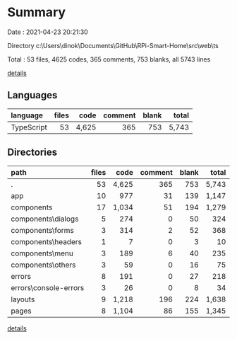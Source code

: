 # Summary

Date : 2021-04-23 20:21:30

Directory c:\Users\dinok\Documents\GitHub\RPi-Smart-Home\src\web\ts

Total : 53 files,  4625 codes, 365 comments, 753 blanks, all 5743 lines

[details](details.md)

## Languages
| language | files | code | comment | blank | total |
| :--- | ---: | ---: | ---: | ---: | ---: |
| TypeScript | 53 | 4,625 | 365 | 753 | 5,743 |

## Directories
| path | files | code | comment | blank | total |
| :--- | ---: | ---: | ---: | ---: | ---: |
| . | 53 | 4,625 | 365 | 753 | 5,743 |
| app | 10 | 977 | 31 | 139 | 1,147 |
| components | 17 | 1,034 | 51 | 194 | 1,279 |
| components\dialogs | 5 | 274 | 0 | 50 | 324 |
| components\forms | 3 | 314 | 2 | 52 | 368 |
| components\headers | 1 | 7 | 0 | 3 | 10 |
| components\menu | 3 | 189 | 6 | 40 | 235 |
| components\others | 3 | 59 | 0 | 16 | 75 |
| errors | 8 | 191 | 0 | 27 | 218 |
| errors\console-errors | 3 | 26 | 0 | 8 | 34 |
| layouts | 9 | 1,218 | 196 | 224 | 1,638 |
| pages | 8 | 1,104 | 86 | 155 | 1,345 |

[details](details.md)